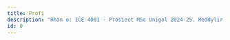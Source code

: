 ```yaml
---
title: Profi
description: "Rhan o: ICE-4001 - Prosiect MSc Unigol 2024-25. Meddylir y cyhoeddiadau hyn fel pennodau erthigl ar gyfer brofi dinamig y sgiliau ieithol."
id: 0
---
```

